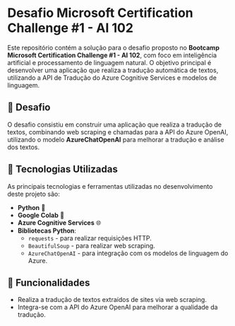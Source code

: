 # Desafio Microsoft Certification Challenge #1 - AI 102

Este repositório contém a solução para o desafio proposto no **Bootcamp Microsoft Certification Challenge #1 - AI 102**, com foco em inteligência artificial e processamento de linguagem natural. O objetivo principal é desenvolver uma aplicação que realiza a tradução automática de textos, utilizando a API de Tradução do Azure Cognitive Services e modelos de linguagem.

## 🎯 Desafio

O desafio consistiu em construir uma aplicação que realiza a tradução de textos, combinando web scraping e chamadas para a API do Azure OpenAI, utilizando o modelo **AzureChatOpenAI** para melhorar a tradução e análise dos textos.

## 🚀 Tecnologias Utilizadas

As principais tecnologias e ferramentas utilizadas no desenvolvimento deste projeto são:

- **Python** 🐍
- **Google Colab** 📒
- **Azure Cognitive Services** 🌐
- **Bibliotecas Python**:
  - `requests` - para realizar requisições HTTP.
  - `BeautifulSoup` - para realizar web scraping.
  - `AzureChatOpenAI` - para integração com os modelos de linguagem do Azure.

## 📝 Funcionalidades

- Realiza a tradução de textos extraídos de sites via web scraping.
- Integra-se com a API do Azure OpenAI para melhorar a qualidade da tradução.
